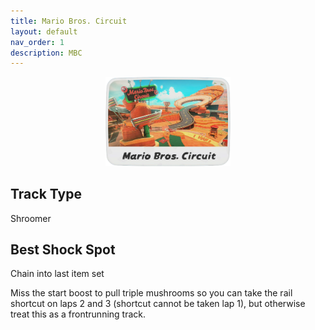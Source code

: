 ```yaml
---
title: Mario Bros. Circuit
layout: default
nav_order: 1
description: MBC
---
```


<p align="center">
  <img src="/assets/images/mario-bros-circuit-icon.png" alt="Mario Bros. Circuit Icon" width="200"/>
</p>

## Track Type
Shroomer

## Best Shock Spot
Chain into last item set


Miss the start boost to pull triple mushrooms so you can take the rail shortcut on laps 2 and 3 (shortcut cannot be taken lap 1), but otherwise treat this as a frontrunning track.
